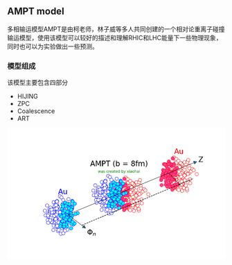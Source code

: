 ## AMPT model

多相输运模型AMPT是由柯老师，林子威等多人共同创建的一个相对论重离子碰撞输运模型，使用该模型可以较好的描述和理解RHIC和LHC能量下一些物理现象，同时也可以为实验做出一些预测。


### 模型组成
该模型主要包含四部分
- HIJING
- ZPC
- Coalescence
- ART

![](https://github.com/xiaohaijin/AMPT/blob/master/doc/AMPT.png)
